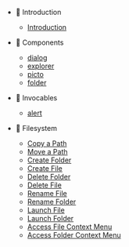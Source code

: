 * 👣 Introduction

    * [Introduction](intro/intro.md)

* 🎨 Components

    * [dialog](components/dialog.md)
    * [explorer](components/explorer.md)
    * [picto](components/picto.md)
    * [folder](components/folder.md)

* 💬 Invocables

    * [alert](invocables/alert.md)

* 💾 Filesystem

    * [Copy a Path](fs/copyPath.md)
    * [Move a Path](fs/movePath.md)
    * [Create Folder](fs/createFolder.md)
    * [Create File](fs/createFile.md)
    * [Delete Folder](fs/deleteFolder.md)
    * [Delete File](fs/deleteFile.md)
    * [Rename File](fs/renameFile.md)
    * [Rename Folder](fs/renameFolder.md)
    * [Launch File](fs/launchFile.md)
    * [Launch Folder](fs/launchFolder.md)
    * [Access File Context Menu](fs/fileContextMenu.md)
    * [Access Folder Context Menu](fs/folderContextMenu.md)